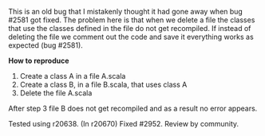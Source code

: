 This is an old bug that I mistakenly thought it had gone away when bug #2581 got fixed. The problem here is that when we delete a file the classes that use the classes defined in the file do not get recompiled. If instead of deleting the file we comment out the code and save it everything works as expected (bug #2581).

**How to reproduce**
 1. Create a class A in a file A.scala
 2. Create a class B, in a file B.scala, that uses class A
 3. Delete the file A.scala

After step 3 file B does not get recompiled and as a result no error appears.

Tested using r20638.
(In r20670) Fixed #2952. Review by community.

